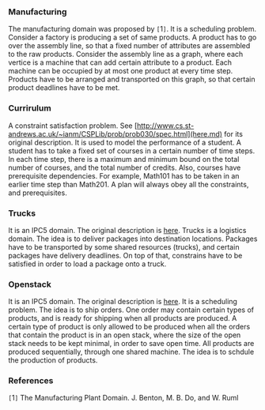 ### Manufacturing ###

The manufacturing domain was proposed by `[`1`]`. It is a scheduling problem. Consider a factory is producing a set of same products. A product has to go over the assembly line, so that a fixed number of attributes are assembled to the raw products. Consider the assembly line as a graph, where each vertice is a machine that can add certain attribute to a product. Each machine can be occupied by at most one product at every time step. Products have to be arranged and transported on this graph, so that certain product deadlines have to be met.

### Currirulum ###

A constraint satisfaction problem. See [http://www.cs.st-andrews.ac.uk/~ianm/CSPLib/prob/prob030/spec.html](here.md) for its original description. It is used to model the performance of a student. A student has to take a fixed set of courses in a certain number of time steps. In each time step, there is a maximum and minimum bound on the total number of courses, and the total number of credits. Also, courses have prerequisite dependencies. For example, Math101 has to be taken in an earlier time step than Math201. A plan will always obey all the constraints, and prerequisites.

### Trucks ###
It is an IPC5 domain. The original description is [here](http://zeus.ing.unibs.it/ipc-5/domain-descriptions/trucks.txt). Trucks is a logistics domain. The idea is to deliver packages into destination locations. Packages have to be transported by some shared resources (trucks), and certain packages have delivery deadlines. On top of that, constrains have to be satisfied in order to load a package onto a truck.

### Openstack ###
It is an IPC5 domain. The original description is [here](http://zeus.ing.unibs.it/ipc-5/domain-descriptions/openstacks.txt). It is a scheduling problem. The idea is to ship orders. One order may contain certain types of products, and is ready for shipping when all products are produced. A certain type of product is only allowed to be produced when all the orders that contain the product is in an open stack, where the size of the open stack needs to be kept minimal, in order to save open time. All products are produced sequentially, through one shared machine. The idea is to schdule the production of products.

### References ###
`[`1`]` The Manufacturing Plant Domain. J. Benton, M. B. Do, and W. Ruml
